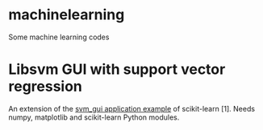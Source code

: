 machinelearning
===============

Some machine learning codes 

# Libsvm GUI with support vector regression

An extension of the [svm_gui application example](http://scikit-learn.org/stable/auto_examples/applications/svm_gui.html#example-applications-svm-gui-py) of scikit-learn [1]. Needs numpy, matplotlib and scikit-learn Python modules.


